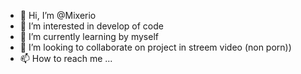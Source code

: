 - 👋 Hi, I’m @Mixerio
- 👀 I’m interested in develop of code
- 🌱 I’m currently learning by myself
- 💞️ I’m looking to collaborate on project in streem video (non porn))
- 📫 How to reach me ...

<!---
Mixerio07/Mixerio07 is a ✨ special ✨ repository because its `README.md` (this file) appears on your GitHub profile.
You can click the Preview link to take a look at your changes.
--->
